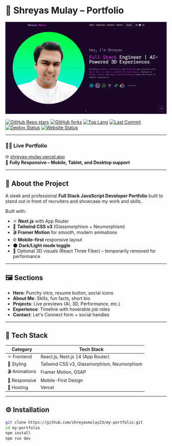 # 🚀 Shreyas Mulay – Portfolio

![og-image](public/og-image.png)



[![GitHub Repo stars](https://img.shields.io/github/stars/shreyasmulay23/my-portfolio?style=flat-square)](https://github.com/shreyasmulay23/my-portfolio/stargazers)
[![GitHub forks](https://img.shields.io/github/forks/shreyasmulay23/my-portfolio?style=flat-square)](https://github.com/shreyasmulay23/my-portfolio/network)
[![Top Lang](https://img.shields.io/github/languages/top/shreyasmulay23/my-portfolio?style=flat-square)](https://github.com/shreyasmulay23/my-portfolio)
[![Last Commit](https://img.shields.io/github/last-commit/shreyasmulay23/my-portfolio?style=flat-square)](https://github.com/shreyasmulay23/my-portfolio/commits/main)
[![Deploy Status](https://vercelbadge.vercel.app/api/shreyasmulay23/my-portfolio)](https://vercelbadge.vercel.app/api/shreyasmulay23/my-portfolio)
[![Website Status](https://img.shields.io/website?url=http%3A//shreyas-mulay.vercel.app/)](https://img.shields.io/website?url=http%3A//shreyas-mulay.vercel.app/)

---

### 🧑‍💻 Live Portfolio

🌐 [shreyas-mulay.vercel.app](https://shreyas-mulay.vercel.app/)  
📱 **Fully Responsive – Mobile, Tablet, and Desktop support**

---

## 📌 About the Project

A sleek and professional **Full Stack JavaScript Developer Portfolio** built to stand out in front of recruiters and showcase my work and skills.

Built with:

- ⚛️ **Next.js** with App Router
- 🎨 **Tailwind CSS v3** (Glassmorphism + Neumorphism)
- 🎬 **Framer Motion** for smooth, modern animations
- 🌐 **Mobile-first** responsive layout
- 🌑 **Dark/Light mode toggle**
- 🧠 Optional 3D visuals (React Three Fiber) – temporarily removed for performance

---

## 🖼️ Sections

- **Hero**: Punchy intro, resume button, social icons
- **About Me**: Skills, fun facts, short bio
- **Projects**: Live previews (AI, 3D, Performance, etc.)
- **Experience**: Timeline with hoverable job roles
- **Contact**: Let's Connect form + social handles

---

## 🧰 Tech Stack

| Category    | Tech Stack                             |
|-------------|----------------------------------------|
| ⚛️ Frontend | React.js, Next.js 14 (App Router)      |
| 🎨 Styling   | Tailwind CSS v3, Glassmorphism, Neumorphism |
| 🎬 Animations| Framer Motion, GSAP                    |
| 📱 Responsive | Mobile-First Design                   |
| 🚀 Hosting   | Vercel                                 |

---

## ⚙️ Installation

```bash
git clone https://github.com/shreyasmulay23/my-portfolio.git
cd my-portfolio
npm install
npm run dev
